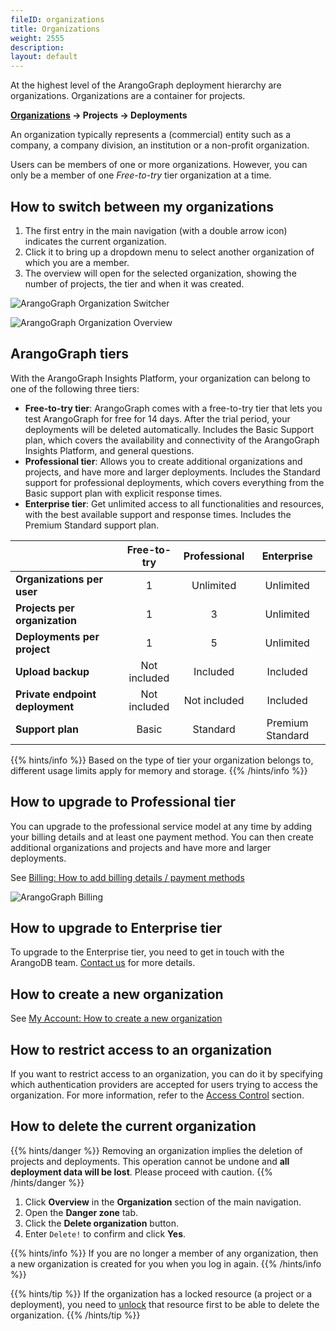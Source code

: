 ```yaml
---
fileID: organizations
title: Organizations
weight: 2555
description: 
layout: default
---
```

At the highest level of the ArangoGraph deployment hierarchy are organizations.
Organizations are a container for projects.

**<u>Organizations</u> → Projects → Deployments**

An organization typically represents a (commercial) entity such as a company,
a company division, an institution or a non-profit organization.

Users can be members of one or more organizations. However, you can only be a
member of one _Free-to-try_ tier organization at a time.

## How to switch between my organizations

1. The first entry in the main navigation (with a double arrow icon) indicates
   the current organization.
2. Click it to bring up a dropdown menu to select another organization of which you
   are a member.
3. The overview will open for the selected organization, showing the number of
   projects, the tier and when it was created.

![ArangoGraph Organization Switcher](images/oasis-organization-switcher.png)

![ArangoGraph Organization Overview](images/arangograph-organization-overview.png)

## ArangoGraph tiers

With the ArangoGraph Insights Platform, your organization can belong to one of the following three tiers:

- **Free-to-try tier**: ArangoGraph comes with a free-to-try tier that lets
you test ArangoGraph for free for 14 days. After the trial period,
your deployments will be deleted automatically. Includes the Basic Support plan,
which covers the availability and connectivity of the ArangoGraph Insights Platform, and general questions.
- **Professional tier**: Allows you to create additional organizations and
projects, and have more and larger deployments. Includes the Standard support for
professional deployments, which covers everything from the Basic support plan
with explicit response times.
- **Enterprise tier**: Get unlimited access to all functionalities and resources,
with the best available support and response times. Includes the Premium Standard
support plan.

| &nbsp;| Free-to-try  | Professional  | Enterprise  |
|-------|:--------------:|:---------------:|:-------------:|
| **Organizations per user** | 1 | Unlimited | Unlimited |
| **Projects per organization** | 1 | 3 | Unlimited |
| **Deployments per project** | 1 | 5 | Unlimited |
| **Upload backup** | Not included | Included | Included |
| **Private endpoint deployment** | Not included | Not included | Included |
| **Support plan** | Basic | Standard | Premium Standard |

{{% hints/info %}}
Based on the type of tier your organization belongs to, different usage
limits apply for memory and storage.
{{% /hints/info %}}

## How to upgrade to Professional tier

You can upgrade to the professional service model at any time by adding
your billing details and at least one payment method. You can then create
additional organizations and projects and have more and larger deployments.

See [Billing: How to add billing details / payment methods](billing)

![ArangoGraph Billing](images/arangograph-billing.png)

## How to upgrade to Enterprise tier

To upgrade to the Enterprise tier, you need to get in touch with the ArangoDB
team. [Contact us](https://www.arangodb.com/contact/) for more details.

## How to create a new organization

See [My Account: How to create a new organization](../my-account#how-to-create-a-new-organization)

## How to restrict access to an organization

If you want to restrict access to an organization, you can do it by specifying which authentication providers are accepted for users trying to access the organization. For more information, refer to the [Access Control](../access-control#restricting-access-to-organizations) section.

## How to delete the current organization

{{% hints/danger %}}
Removing an organization implies the deletion of projects and deployments.
This operation cannot be undone and **all deployment data will be lost**.
Please proceed with caution.
{{% /hints/danger %}}

1. Click **Overview** in the **Organization** section of the main navigation.
2. Open the **Danger zone** tab.
3. Click the **Delete organization** button.
4. Enter `Delete!` to confirm and click **Yes**.

{{% hints/info %}}
If you are no longer a member of any organization, then a new organization is
created for you when you log in again.
{{% /hints/info %}}

{{% hints/tip %}}
If the organization has a locked resource (a project or a deployment), you need to [unlock](../access-control#locked-resources)
that resource first to be able to delete the organization.
{{% /hints/tip %}}
